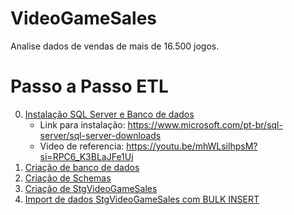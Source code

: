 # VideoGameSales

Analise dados de vendas de mais de 16.500 jogos.

# Passo a Passo ETL

00. [Instalação SQL Server e Banco de dados]()
    - Link para instalação: https://www.microsoft.com/pt-br/sql-server/sql-server-downloads
    - Video de referencia: https://youtu.be/mhWLsilhpsM?si=RPC6_K3BLaJFe1Uj
00. [Criação de banco de dados](./SQL/CreateDataBase.sql)
00. [Criação de Schemas](./SQL/CreateSchema.sql)
00. [Criação de StgVideoGameSales](./SQL/CreateStgVideoGameSales.sql)
00. [Import de dados StgVideoGameSales com BULK INSERT](./SQL/InsertStage.sql)
